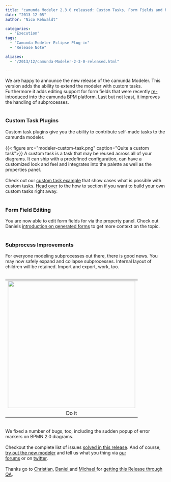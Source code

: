 ```yaml
---
title: "camunda Modeler 2.3.0 released: Custom Tasks, Form Fields and better Subprocess Modeling"
date: "2013-12-05"
author: "Nico Rehwaldt"

categories:
  - "Execution"
tags:
  - "Camunda Modeler Eclipse Plug-in"
  - "Release Note"

aliases:
  - "/2013/12/camunda-Modeler-2-3-0-released.html"

---
```


<div>
We are happy to announce the new release of the camunda Modeler. This version adds the ability to extend the modeler with custom tasks. Furthermore it adds editing support for form fields that were recently <a href="http://blog.camunda.org/2013/11/camunda-BPM-7.1.0-alpha1-released.html">re-introduced</a> into the camunda BPM platform. Last but not least, it improves the handling of subprocesses.
<br />
<a name='more'></a><br />
<h3>
Custom Task Plugins</h3>
<div>
Custom task plugins give you the ability to contribute self-made tasks to the camunda modeler.<br />
<br /></div>
{{< figure src="modeler-custom-task.png" caption="Quite a custom task">}}
A custom task is a task that may be reused across all of your diagrams. It can ship with a predefined configuration, can have a customized look and feel and integrates into the palette as well as the properties panel.<br />
<div>
<br /></div>
<div>
Check out our&nbsp;<a href="https://github.com/camunda/camunda-bpm-examples/tree/master/modeler/custom-task-advanced">custom task example</a>&nbsp;that show cases what is possible with custom tasks. <a href="http://docs.camunda.org/latest/real-life/how-to/#modeler">Head over</a> to the how to section if you want to build your own custom tasks right away.</div>
<div>
<br /></div>
<h3>
Form Field Editing</h3>
<div>
You are now able to edit form fields for via the property panel. Check out Daniels&nbsp;<a href="http://www.youtube.com/watch?feature=player_embedded&amp;v=VgJQ8nPzEMQ#t=358">introduction on generated forms</a>&nbsp;to get more context on the topic.</div>
<div>
<br /></div>
<h3>
Subprocess Improvements</h3>
<div>
For everyone modeling subprocesses out there, there is good news. You may now safely expand and collapse subprocesses. Internal layout of children will be retained. Import and export, work, too.</div>
<div>
<br /></div>
<table align="center" cellpadding="0" cellspacing="0" class="tr-caption-container" style="margin-left: auto; margin-right: auto; text-align: center;"><tbody>
<tr><td style="text-align: center;"><a href="http://3.bp.blogspot.com/-fSqx_qXZefc/Up9awk0m1aI/AAAAAAAAAJ0/icipOV2dV1g/s1600/collapse-subprocess.png" imageanchor="1" style="margin-left: auto; margin-right: auto;"><img border="0" src="http://3.bp.blogspot.com/-fSqx_qXZefc/Up9awk0m1aI/AAAAAAAAAJ0/icipOV2dV1g/s400/collapse-subprocess.png" width="400" /></a></td></tr>
<tr><td class="tr-caption" style="text-align: center;">Do it</td></tr>
</tbody></table>
<br />
<div>
We fixed a number of bugs, too, including the sudden popup of error markers on BPMN 2.0 diagrams.</div>
<div>
<br /></div>
<div>
Checkout the complete list of issues <a href="https://jira.camunda.com/secure/ReleaseNote.jspa?projectId=10230&amp;version=13003">solved in this release</a>. And of course, <a href="http://camunda.org/download/modeler/">try out the new modeler</a>&nbsp;and tell us what you thing via&nbsp;<a href="https://groups.google.com/forum/?fromgroups#!forum/camunda-bpm-users">our forums</a>&nbsp;or&nbsp;on&nbsp;<a href="https://twitter.com/camundaBPM">twitter</a>.<br />
<br />
Thanks go to&nbsp;<a href="https://twitter.com/hawky4s">Christian</a>, <a href="https://twitter.com/meyerdan">Daniel </a>and <a href="https://twitter.com/_mschoe">Michael </a>for <a href="https://twitter.com/meyerdan/status/408633474992459776">getting this Release through QA</a>.</div>
</div>